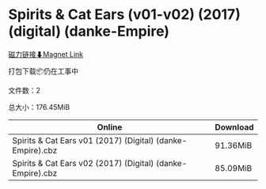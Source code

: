 # Spirits & Cat Ears (v01-v02) (2017) (digital) (danke-Empire)

[磁力链接⬇Magnet Link](magnet:?xt=urn:btih:05998f22da9fde2243c372c2e23b8fe3212ba269&dn=Spirits%20%26%20Cat%20Ears%20%28v01-v02%29%20%282017%29%20%28digital%29%20%28danke-Empire%29)

打包下载📦仍在工事中

文件数：2

总大小：176.45MiB

Online | Download
--- | ---
Spirits & Cat Ears v01 (2017) (Digital) (danke-Empire).cbz | 91.36MiB
Spirits & Cat Ears v02 (2017) (Digital) (danke-Empire).cbz | 85.09MiB